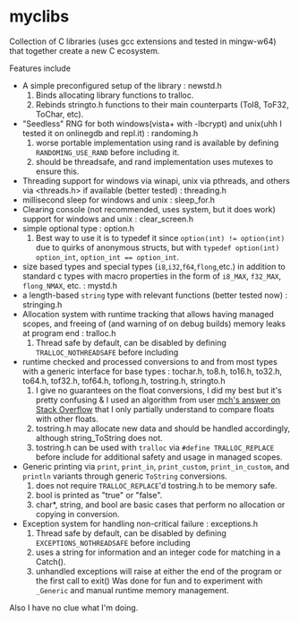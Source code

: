 # myclibs

Collection of C libraries (uses gcc extensions and tested in mingw-w64) that together create a new C ecosystem.

Features include
 - A simple preconfigured setup of the library : newstd.h
    1) Binds allocating library functions to tralloc.
    2) Rebinds stringto.h functions to their main counterparts (ToI8, ToF32, ToChar, etc).
 - "Seedless" RNG for both windows(vista+ with -lbcrypt) and unix(uhh I tested it on onlinegdb and repl.it) : randoming.h
    1) worse portable implementation using rand is available by defining `RANDOMING_USE_RAND` before including it.
    2) should be threadsafe, and rand implementation uses mutexes to ensure this.
 - Threading support for windows via winapi, unix via pthreads, and others via <threads.h> if available (better tested) : threading.h
 - millisecond sleep for windows and unix : sleep_for.h
 - Clearing console (not recommended, uses system, but it does work) support for windows and unix : clear_screen.h
 - simple optional type : option.h
    1) Best way to use it is to typedef it since `option(int) != option(int)` due to quirks of anonymous structs, 
    but with `typedef option(int) option_int`, `option_int == option_int`.
 - size based types and special types (`i8`,`i32`,`f64`,`flong`,etc.) in addition to standard c types with
   macro properties in the form of `i8_MAX`, `f32_MAX`, `flong_NMAX`, etc. : mystd.h
 - a length-based `string` type with relevant functions (better tested now) : stringing.h
 - Allocation system with runtime tracking that allows having managed scopes, and freeing of (and warning of on debug builds)
   memory leaks at program end : tralloc.h
   1) Thread safe by default, can be disabled by defining `TRALLOC_NOTHREADSAFE` before including
 - runtime checked and processed conversions to and from most types with a generic interface
   for base types : tochar.h, to8.h, to16.h, to32.h, to64.h, tof32.h, tof64.h, toflong.h, tostring.h, stringto.h
    1) I give no guarantees on the float conversions, I did my best but it's pretty confusing &
       I used an algorithm from user [mch's answer on Stack Overflow](https://stackoverflow.com/questions/17333/what-is-the-most-effective-way-for-float-and-double-comparison) that I only partially understand to compare floats with other floats.
    2) tostring.h may allocate new data and should be handled accordingly,
       although string_ToString does not.
    3) tostring.h can be used with `tralloc` via `#define TRALLOC_REPLACE` before include for
       additional safety and usage in managed scopes.
 - Generic printing via `print`, `print_in`, `print_custom`, `print_in_custom`, and `println` variants
   through generic `ToString` conversions.
    1) does not require `TRALLOC_REPLACE`'d tostring.h to be memory safe.
    2) bool is printed as "true" or "false".
    2) char*, string, and bool are basic cases that perform no allocation or copying in conversion.
 - Exception system for handling non-critical failure : exceptions.h
    1) Thread safe by default, can be disabled by defining `EXCEPTIONS_NOTHREADSAFE` before including
    2) uses a string for information and an integer code for matching in a Catch().
    3) unhandled exceptions will raise at either the end of the program or the first call to exit()
Was done for fun and to experiment with `_Generic` and manual runtime memory management.
   
Also I have no clue what I'm doing.
